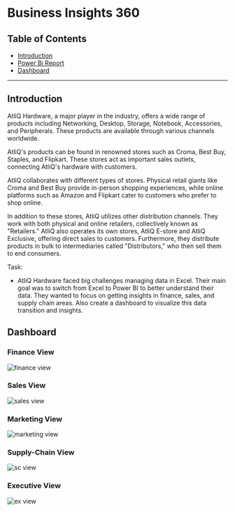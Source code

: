 # Business Insights 360

## Table of Contents

- [Introduction](#Introduction)
- [Power Bi Report](https://www.novypro.com/project/business-insights-360-122)
- [Dashboard](#Dashboard)

***

## Introduction
AtliQ Hardware, a major player in the industry, offers a wide range of products including Networking, Desktop, Storage, Notebook, Accessories, and Peripherals. These products are available through various channels worldwide.

AtliQ's products can be found in renowned stores such as Croma, Best Buy, Staples, and Flipkart. These stores act as important sales outlets, connecting AtliQ's hardware with customers.

AtliQ collaborates with different types of stores. Physical retail giants like Croma and Best Buy provide in-person shopping experiences, while online platforms such as Amazon and Flipkart cater to customers who prefer to shop online.

In addition to these stores, AtliQ utilizes other distribution channels. They work with both physical and online retailers, collectively known as "Retailers." AtliQ also operates its own stores, AtliQ E-store and AtliQ Exclusive, offering direct sales to customers. Furthermore, they distribute products in bulk to intermediaries called "Distributors," who then sell them to end consumers.

Task:
- AtliQ Hardware faced big challenges managing data in Excel. Their main goal was to switch from Excel to Power BI to better understand their data. 
They wanted to focus on getting insights in finance, sales, and supply chain areas. Also create a dashboard to visualize this data transition and insights.

## Dashboard
### Finance View
![finance view](https://github.com/nabyendukuiti/Business-insight-360/assets/140970847/85734368-cf33-4a35-bf8e-2e3b42c42b6d)

### Sales View
![sales view](https://github.com/nabyendukuiti/Business-insight-360/assets/140970847/ffb05f1c-31b4-4ac1-b03b-fede62c3bd87)

### Marketing View
![marketing view](https://github.com/nabyendukuiti/Business-insight-360/assets/140970847/4eed0047-8c6b-4080-9cbb-ce289759bc92)

### Supply-Chain View
![sc view](https://github.com/nabyendukuiti/Business-insight-360/assets/140970847/6b440c51-b17d-4834-a6e8-2c58de040a8c)

### Executive View
![ex view](https://github.com/nabyendukuiti/Business-insight-360/assets/140970847/057ee4b8-a64e-4636-ae6c-601851b14088)

